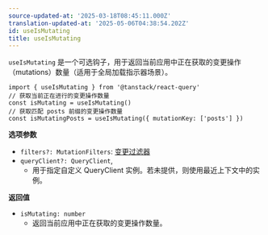 ```yaml
---
source-updated-at: '2025-03-18T08:45:11.000Z'
translation-updated-at: '2025-05-06T04:38:54.202Z'
id: useIsMutating
title: useIsMutating
---
```

`useIsMutating` 是一个可选钩子，用于返回当前应用中正在获取的变更操作（mutations）数量（适用于全局加载指示器场景）。

```tsx
import { useIsMutating } from '@tanstack/react-query'
// 获取当前正在进行的变更操作数量
const isMutating = useIsMutating()
// 获取匹配 posts 前缀的变更操作数量
const isMutatingPosts = useIsMutating({ mutationKey: ['posts'] })
```

**选项参数**

- `filters?: MutationFilters`: [变更过滤器](../guides/filters.md#mutation-filters)
- `queryClient?: QueryClient`,
  - 用于指定自定义 QueryClient 实例。若未提供，则使用最近上下文中的实例。

**返回值**

- `isMutating: number`
  - 返回当前应用中正在获取的变更操作数量。
